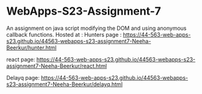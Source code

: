 # WebApps-S23-Assignment-7
An assignment on java script modifying the DOM and using anonymous callback functions.
Hosted at :
Hunters page : https://44-563-web-apps-s23.github.io/44563-webapps-s23-assignment7-Neeha-Beerkur/hunter.html

react page: https://44-563-web-apps-s23.github.io/44563-webapps-s23-assignment7-Neeha-Beerkur/react.html

Delayq page: https://44-563-web-apps-s23.github.io/44563-webapps-s23-assignment7-Neeha-Beerkur/delayq.html